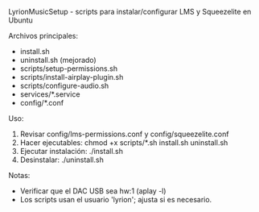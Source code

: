 LyrionMusicSetup - scripts para instalar/configurar LMS y Squeezelite en Ubuntu

Archivos principales:
- install.sh
- uninstall.sh (mejorado)
- scripts/setup-permissions.sh
- scripts/install-airplay-plugin.sh
- scripts/configure-audio.sh
- services/*.service
- config/*.conf

Uso:
1. Revisar config/lms-permissions.conf y config/squeezelite.conf
2. Hacer ejecutables: chmod +x scripts/*.sh install.sh uninstall.sh
3. Ejecutar instalación: ./install.sh
4. Desinstalar: ./uninstall.sh

Notas:
- Verificar que el DAC USB sea hw:1 (aplay -l)
- Los scripts usan el usuario 'lyrion'; ajusta si es necesario.